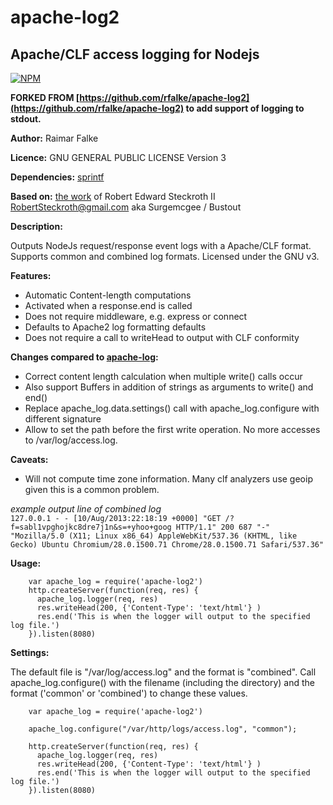 # apache-log2
## Apache/CLF access logging for Nodejs
  
 [![NPM](https://nodei.co/npm/apache-log2.png?downloads=true)](https://nodei.co/npm/apache-log2/)

**FORKED FROM [https://github.com/rfalke/apache-log2](https://github.com/rfalke/apache-log2) to add support of logging to stdout.**

**Author:** Raimar Falke

**Licence:** GNU GENERAL PUBLIC LICENSE Version 3
 
**Dependencies:**  [sprintf](https://npmjs.org/package/sprintf/)

**Based on:** [the work](https://bitbucket.org/surgemcgee/apache-log) of Robert Edward Steckroth II <RobertSteckroth@gmail.com> aka Surgemcgee / Bustout

**Description:**  

Outputs NodeJs request/response event logs with a Apache/CLF format. Supports common and combined log formats. Licensed under the GNU v3.

**Features:**   

* Automatic Content-length computations
* Activated when a response.end is called
* Does not require middleware, e.g. express or connect
* Defaults to Apache2 log formatting defaults
* Does not require a call to writeHead to output with CLF conformity

**Changes compared to [apache-log](https://bitbucket.org/surgemcgee/apache-log):**

* Correct content length calculation when multiple write() calls occur
* Also support Buffers in addition of strings as arguments to write() and end()
* Replace apache_log.data.settings() call with apache_log.configure with different signature
* Allow to set the path before the first write operation. No more accesses to /var/log/access.log.

**Caveats:**  

* Will not compute time zone information. Many clf analyzers use geoip given this is a common problem.

_example output line of combined log_  
``127.0.0.1 - - [10/Aug/2013:22:18:19 +0000] "GET /?f=sabl1vpghojkc8dre7j1n&s=+yhoo+goog HTTP/1.1" 200 687 "-" "Mozilla/5.0 (X11; Linux x86_64) AppleWebKit/537.36 (KHTML, like Gecko) Ubuntu Chromium/28.0.1500.71 Chrome/28.0.1500.71 Safari/537.36"``

**Usage:**  

````
    var apache_log = require('apache-log2')
    http.createServer(function(req, res) {
      apache_log.logger(req, res)
      res.writeHead(200, {'Content-Type': 'text/html'} )
      res.end('This is when the logger will output to the specified log file.') 
    }).listen(8080)
````

**Settings:**

The default file is "/var/log/access.log" and the format is "combined". Call apache_log.configure() with the filename (including the directory) and the format ('common' or 'combined') to change these values.

````
    var apache_log = require('apache-log2')

    apache_log.configure("/var/http/logs/access.log", "common");

    http.createServer(function(req, res) {
      apache_log.logger(req, res)
      res.writeHead(200, {'Content-Type': 'text/html'} )
      res.end('This is when the logger will output to the specified log file.')
    }).listen(8080)
````
